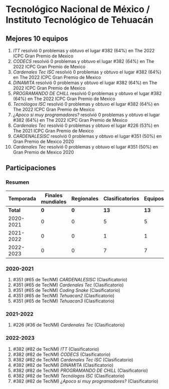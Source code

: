 ---
---

# Tecnológico Nacional de México / Instituto Tecnológico de Tehuacán

## Mejores 10 equipos

1. _<chicos>ITT</chicos>_ resolvió 0 problemas y obtuvo el lugar #382 (64%) en The 2022 ICPC Gran Premio de Mexico
1. _CODECS_ resolvió 0 problemas y obtuvo el lugar #382 (64%) en The 2022 ICPC Gran Premio de Mexico
1. _Cardenales Tec ISC_ resolvió 0 problemas y obtuvo el lugar #382 (64%) en The 2022 ICPC Gran Premio de Mexico
1. _DINAMITA_ resolvió 0 problemas y obtuvo el lugar #382 (64%) en The 2022 ICPC Gran Premio de Mexico
1. _PROGRAMANDO DE CHILL_ resolvió 0 problemas y obtuvo el lugar #382 (64%) en The 2022 ICPC Gran Premio de Mexico
1. _Tecnólogos ISC_ resolvió 0 problemas y obtuvo el lugar #382 (64%) en The 2022 ICPC Gran Premio de Mexico
1. _¿Apoco si muy programadores?_ resolvió 0 problemas y obtuvo el lugar #382 (64%) en The 2022 ICPC Gran Premio de Mexico
1. _Cardenales Tec_ resolvió 0 problemas y obtuvo el lugar #226 (53%) en The 2021 ICPC Gran Premio de Mexico
1. _CARDENALESISC_ resolvió 0 problemas y obtuvo el lugar #351 (50%) en Gran Premio de Mexico 2020
1. _Cardenales Tec_ resolvió 0 problemas y obtuvo el lugar #351 (50%) en Gran Premio de Mexico 2020

## Participaciones

### Resumen

| Temporada | Finales mundiales | Regionales | Clasificatorios | Equipos |
| --- | --- | --- | --- | --- |
| **Total** | **0** | **0** | **13** | **13** |
| 2020-2021 | 0 | 0 | 5 | 5 |
| 2021-2022 | 0 | 0 | 1 | 1 |
| 2022-2023 | 0 | 0 | 7 | 7 |

### 2020-2021

1. #351 (#65 de TecNM) _CARDENALESISC_ (Clasificatorio)
1. #351 (#65 de TecNM) _Cardenales Tec_ (Clasificatorio)
1. #351 (#65 de TecNM) _Coding Snake_ (Clasificatorio)
1. #351 (#65 de TecNM) _Tehuacan2_ (Clasificatorio)
1. #351 (#65 de TecNM) _Tehuacan3_ (Clasificatorio)

### 2021-2022

1. #226 (#36 de TecNM) _Cardenales Tec_ (Clasificatorio)

### 2022-2023

1. #382 (#82 de TecNM) _<chicos>ITT</chicos>_ (Clasificatorio)
1. #382 (#82 de TecNM) _CODECS_ (Clasificatorio)
1. #382 (#82 de TecNM) _Cardenales Tec ISC_ (Clasificatorio)
1. #382 (#82 de TecNM) _DINAMITA_ (Clasificatorio)
1. #382 (#82 de TecNM) _PROGRAMANDO DE CHILL_ (Clasificatorio)
1. #382 (#82 de TecNM) _Tecnólogos ISC_ (Clasificatorio)
1. #382 (#82 de TecNM) _¿Apoco si muy programadores?_ (Clasificatorio)



